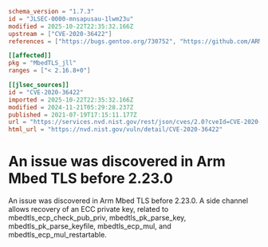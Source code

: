 ```toml
schema_version = "1.7.3"
id = "JLSEC-0000-mnsapusau-1lwm23u"
modified = 2025-10-22T22:35:32.166Z
upstream = ["CVE-2020-36422"]
references = ["https://bugs.gentoo.org/730752", "https://github.com/ARMmbed/mbedtls/releases/tag/v2.16.7", "https://github.com/ARMmbed/mbedtls/releases/tag/v2.23.0", "https://lists.debian.org/debian-lts-announce/2022/12/msg00036.html", "https://bugs.gentoo.org/730752", "https://github.com/ARMmbed/mbedtls/releases/tag/v2.16.7", "https://github.com/ARMmbed/mbedtls/releases/tag/v2.23.0", "https://lists.debian.org/debian-lts-announce/2022/12/msg00036.html"]

[[affected]]
pkg = "MbedTLS_jll"
ranges = ["< 2.16.8+0"]

[[jlsec_sources]]
id = "CVE-2020-36422"
imported = 2025-10-22T22:35:32.166Z
modified = 2024-11-21T05:29:28.237Z
published = 2021-07-19T17:15:11.177Z
url = "https://services.nvd.nist.gov/rest/json/cves/2.0?cveId=CVE-2020-36422"
html_url = "https://nvd.nist.gov/vuln/detail/CVE-2020-36422"
```

# An issue was discovered in Arm Mbed TLS before 2.23.0

An issue was discovered in Arm Mbed TLS before 2.23.0. A side channel allows recovery of an ECC private key, related to mbedtls_ecp_check_pub_priv, mbedtls_pk_parse_key, mbedtls_pk_parse_keyfile, mbedtls_ecp_mul, and mbedtls_ecp_mul_restartable.

